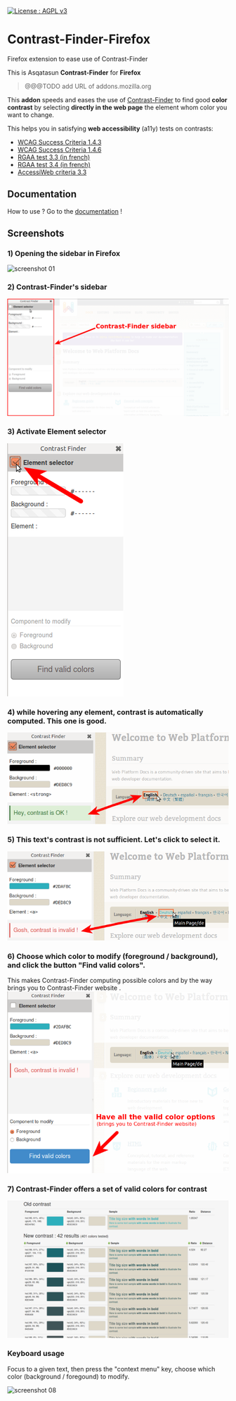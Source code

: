[![License : AGPL v3](https://img.shields.io/badge/License-AGPL3-blue.svg)](LICENSE) 

# Contrast-Finder-Firefox

Firefox extension to ease use of Contrast-Finder

This is Asqatasun **Contrast-Finder** for **Firefox**
> @@@TODO add URL of addons.mozilla.org
 
This **addon** speeds and eases the use of [Contrast-Finder](https://app.contrast-finder.org) 
to find good **color contrast** by selecting **directly in the web page** 
the element whom color you want to change. 

This helps you in satisfying **web accessibility** (a11y) tests on contrasts:

* [WCAG Success Criteria 1.4.3](http://www.w3.org/TR/WCAG20/#visual-audio-contrast-contrast)
* [WCAG Success Criteria 1.4.6](http://www.w3.org/TR/WCAG20/#visual-audio-contrast7)
* [RGAA test 3.3 (in french)](http://references.modernisation.gouv.fr/rgaa-accessibilite/criteres.html#crit-3-3)
* [RGAA test 3.4 (in french)](http://references.modernisation.gouv.fr/rgaa-accessibilite/criteres.html#crit-3-4)
* [AccessiWeb criteria 3.3](http://www.accessiweb.org/index.php/accessiweb-22-english-version.html#crit-3-3)



## Documentation
How to use ? Go to the [documentation](docs/en/) !


## Screenshots

### 1) Opening the sidebar in Firefox

![screenshot 01](docs/en/Images/Contrast-Finder_01_open_sidebar.png)

### 2) Contrast-Finder's sidebar

![screenshot 02](docs/en/Images/Contrast-Finder_02_sidebar_opened.png)

### 3) Activate Element selector

![screenshot 03](docs/en/Images/Contrast-Finder_03_Element%20Selector.png)

### 4) while hovering any element, contrast is automatically computed. This one is good.

![screenshot 04](docs/en/Images/Contrast-Finder_04_Contrast_already_OK.png)

### 5) This text's contrast is not sufficient. Let's click to select it.

![screenshot 05](docs/en/Images/Contrast-Finder_05_Contrast_Invalid.png)

### 6) Choose which color to modify (foreground / background), and click the button "Find valid colors".

This makes Contrast-Finder computing possible colors and by the way brings you to Contrast-Finder website
.
![screenshot 06](docs/en/Images/Contrast-Finder_06_Find_valid_colors.png	)

### 7) Contrast-Finder offers a set of valid colors for contrast

![screenshot 07](docs/en/Images/Contrast-Finder_07_Valid_colors_scheme.png	)

### Keyboard usage

Focus to a given text, then press the "context menu" key, choose which color (background / foregound) to modify.

![screenshot 08](docs/en/Images/Asqatasun_Contrast-Finder_on_Bootstrap_green_label_1_right_clic.png)

